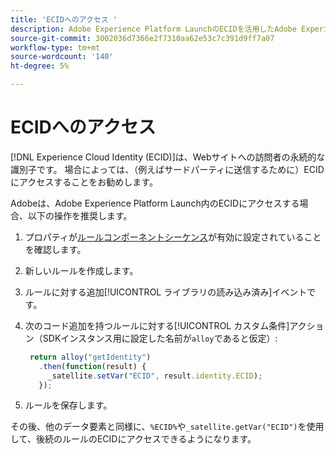 ```yaml
---
title: 'ECIDへのアクセス '
description: Adobe Experience Platform LaunchのECIDを活用したAdobe Experience PlatformWeb SDK拡張機能
source-git-commit: 3002036d7366e2f7310aa62e53c7c391d9ff7a07
workflow-type: tm+mt
source-wordcount: '140'
ht-degree: 5%

---
```



# ECIDへのアクセス

[!DNL Experience Cloud Identity (ECID)]は、Webサイトへの訪問者の永続的な識別子です。 場合によっては、（例えばサードパーティに送信するために）ECIDにアクセスすることをお勧めします。

Adobeは、Adobe Experience Platform Launch内のECIDにアクセスする場合、以下の操作を推奨します。

1. プロパティが[ルールコンポーネントシーケンス](https://experienceleague.adobe.com/docs/launch/using/ui/rules.html?lang=en#rule-component-sequencing)が有効に設定されていることを確認します。
1. 新しいルールを作成します。
1. ルールに対する追加[!UICONTROL ライブラリの読み込み済み]イベントです。
1. 次のコード追加を持つルールに対する[!UICONTROL カスタム条件]アクション（SDKインスタンス用に設定した名前が`alloy`であると仮定）:

   ```javascript
    return alloy("getIdentity")
      .then(function(result) {
        _satellite.setVar("ECID", result.identity.ECID);
      });
   ```

1. ルールを保存します。

その後、他のデータ要素と同様に、`%ECID%`や`_satellite.getVar("ECID")`を使用して、後続のルールのECIDにアクセスできるようになります。
